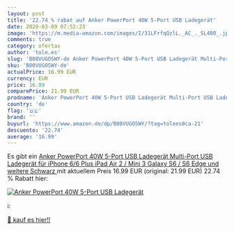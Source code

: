 ```yaml
---
layout: post
title: '22.74 % rabat auf Anker PowerPort 40W 5-Port USB Ladegerät'
date: 2020-03-09 07:52:23
image: 'https://m.media-amazon.com/images/I/31LFrfqQzlL._AC_._SL400_.jpg'
comments: true
category: ofertas
author: 'tole.es'
slug: 'B00VUGOSWY-de Anker PowerPort 40W 5-Port USB Ladegerät Multi-Port USB...'
sku: 'B00VUGOSWY-de'
actualPrice: 16.99 EUR
currency: EUR
price: 16.99
comparePrice: 21.99 EUR
prodname: 'Anker PowerPort 40W 5-Port USB Ladegerät Multi-Port USB Ladegerät für iPhone 6/6 Plus  iPad Air 2 / Mini 3  Galaxy S6 / S6 Edge und weitere  Schwarz '
country: 'de'
flag: '🇩🇪'
brand: ''
buyurl: 'https://www.amazon.de/dp/B00VUGOSWY/?tag=tolees0ca-21'
descuento: '22.74'
average: '16.99'
---
```


Es gibt ein [Anker PowerPort 40W 5-Port USB Ladegerät Multi-Port USB Ladegerät für iPhone 6/6 Plus  iPad Air 2 / Mini 3  Galaxy S6 / S6 Edge und weitere  Schwarz ](https://www.amazon.de/dp/B00VUGOSWY/?tag=tolees0ca-21) mit aktuellem Preis 16.99 EUR (original: 21.99 EUR) 22.74 % Rabatt hier:

[![Anker PowerPort 40W 5-Port USB Ladegerät](https://m.media-amazon.com/images/I/31LFrfqQzlL._AC_._SL400_.jpg)](https://www.amazon.de/dp/B00VUGOSWY/?tag=tolees0ca-21)

ℹ️:


[🛒 kauf es hier!!](https://www.amazon.de/dp/B00VUGOSWY/?tag=tolees0ca-21)
